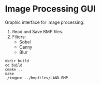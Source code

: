 # Image Processing GUI

Graphic interface for image processing:
1. Read and Save BMP files.
2. Filters:
    - Sobel
    - Canny
    - Blur
```
mkdir build
cd build
cmake ..
make
./imgpro ../bmpfiles/LAND.BMP
```